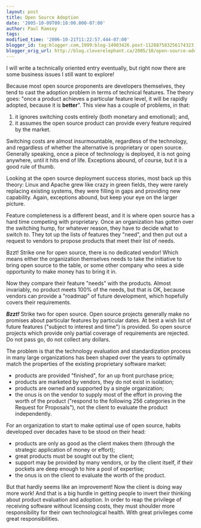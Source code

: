 ```yaml
---
layout: post
title: Open Source Adoption
date: '2005-10-09T09:18:00.000-07:00'
author: Paul Ramsey
tags: 
modified_time: '2006-10-21T11:22:57.444-07:00'
blogger_id: tag:blogger.com,1999:blog-14903426.post-112887583256174323
blogger_orig_url: http://blog.cleverelephant.ca/2005/10/open-source-adoption.html
---
```


I will write a technically oriented entry eventually, but right now there are some business issues I still want to explore!

Because most open source proponents are developers themselves, they tend to cast the adoption problem in terms of technical features. The theory goes: "once a product achieves a particular feature level, it will be rapidly adopted, because it is **better**". This view has a couple of problems, in that:<br /><ol>   <li>it ignores switching costs entirely (both monetary and emotional); and,</li>   <li>it assumes the open source product can provide every feature required by the market.</li> </ol> Switching costs are almost insurmountable, regardless of the technology, and regardless of whether the alternative is proprietary or open source. Generally speaking, once a piece of technology is deployed, it is not going anywhere, until it hits end of life. Exceptions abound, of course, but it is a good rule of thumb.

Looking at the open source deployment success stories, most back up this theory: Linux and Apache grew like crazy in green fields, they were rarely replacing existing systems, they were filling in gaps and providing new capability. Again, exceptions abound, but keep your eye on the larger picture.

Feature completeness is a different beast, and it is where open source has a hard time competing with proprietary. Once an organization has gotten over the switching hump, for whatever reason, they have to decide what to switch <span style="font-style: italic;">to</span>. They tot up the lists of features they "need", and then put out a request to vendors to propose products that meet their list of needs. <span style="font-weight: bold; font-style: italic;">

Bzzt!</span> Strike one for open source, there is no dedicated vendor! Which means either the organization themselves needs to take the initiative to bring open source to the table, or some other company who sees a side opportunity to make money has to bring it in.

Now they compare their feature "needs" with the products. Almost invariably, no product meets 100% of the needs, but that is OK, because vendors can provide a "roadmap" of future development, which hopefully covers their requirements.

<span style="font-weight: bold; font-style: italic;">Bzzt!</span> Strike two for open source. Open source projects generally make no promises about particular features by particular dates. At best a wish list of future features ("subject to interest and time") is provided. So open source projects which provide only partial coverage of requirements are rejected. Do not pass go, do not collect any dollars.

The problem is that the technology evaluation and standardization process in many large organizations has been shaped over the years to optimally match the properties of the existing proprietary software market:<br /><ul>   <li>products are provided "finished", for an up front purchase price; </li>   <li>products are marketed by vendors, they do not exist in isolation; </li>   <li>products are owned and supported by a single organization; </li>   <li>the onus is on the vendor to supply most of the effort in proving the worth of the product ("respond to the following 256 categories in the Request for Proposals"), not the client to evaluate the product independently. </li> </ul> For an organization to start to make optimal use of open source, habits developed over decades have to be stood on their head:<ul><li>products are only as good as the client makes them (through the strategic application of money or effort);<br /><li>great products must be sought out by the client;<br /><li>support may be provided by many vendors, or by the client itself, if their pockets are deep enough to hire a pool of expertise;<br /><li>the onus is on the client to evaluate the worth of the product.</ul>But that hardly seems like an improvement! Now the client is doing way more work! And that is a big hurdle in getting people to invert their thinking about product evaluation and adoption. In order to reap the privilege of receiving software without licensing costs, they must shoulder more responsibility for their own technological health. With great privileges come great responsibilities.